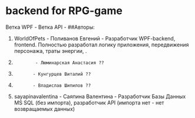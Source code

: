 # backend for RPG-game
Ветка WPF - 
Ветка API - 
##Авторы: 
1. WorldOfPets - Поливанов Евгений - Разработчик WPF-backend, frontend. Полностью разработал логику приложения, передвижения персонажа, траты энергии, .
2.             - Люминарская Анастасия ??
3.            - Кунгурцев Виталий ??
4.            - Владислав Шипилов ??
5. sayapinavalentina - Саяпина Валентина - Разработчик Базы Данных MS SQL (без импорта), разработчик API (импорта нет - нет возвращаемых данных)
